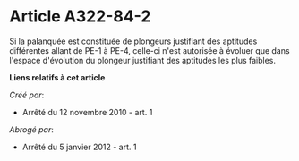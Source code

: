 # Article A322-84-2

Si la palanquée est constituée de plongeurs justifiant des aptitudes différentes allant de PE-1 à PE-4, celle-ci n'est
autorisée à évoluer que dans l'espace d'évolution du plongeur justifiant des aptitudes les plus faibles.

**Liens relatifs à cet article**

_Créé par_:

  - Arrêté du 12 novembre 2010 - art. 1

_Abrogé par_:

  - Arrêté du 5 janvier 2012 - art. 1
